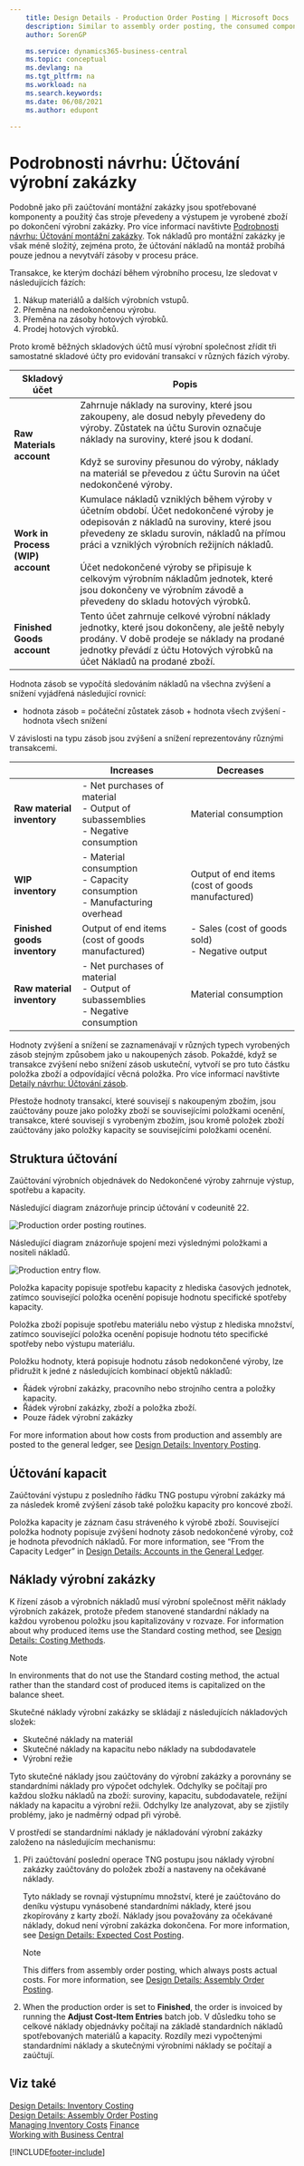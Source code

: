 ```yaml
---
    title: Design Details - Production Order Posting | Microsoft Docs
    description: Similar to assembly order posting, the consumed components and the used machine time are converted and output as the produced item when the production order is finished.
    author: SorenGP

    ms.service: dynamics365-business-central
    ms.topic: conceptual
    ms.devlang: na
    ms.tgt_pltfrm: na
    ms.workload: na
    ms.search.keywords:
    ms.date: 06/08/2021
    ms.author: edupont

---
```

# Podrobnosti návrhu: Účtování výrobní zakázky
Podobně jako při zaúčtování montážní zakázky jsou spotřebované komponenty a použitý čas stroje převedeny a výstupem je vyrobené zboží po dokončení výrobní zakázky. Pro více informací navštivte [Podrobnosti návrhu: Účtování montážní zakázky](design-details-assembly-order-posting.md). Tok nákladů pro montážní zakázky je však méně složitý, zejména proto, že účtování nákladů na montáž probíhá pouze jednou a nevytváří zásoby v procesu práce.


Transakce, ke kterým dochází během výrobního procesu, lze sledovat v následujících fázích:

1. Nákup materiálů a dalších výrobních vstupů.
2. Přeměna na nedokončenou výrobu.
3. Přeměna na zásoby hotových výrobků.
4. Prodej hotových výrobků.

Proto kromě běžných skladových účtů musí výrobní společnost zřídit tři samostatné skladové účty pro evidování transakcí v různých fázích výroby.

| Skladový účet | Popis |
|-----------------------|---------------------------------------|  
| **Raw Materials account** | Zahrnuje náklady na suroviny, které jsou zakoupeny, ale dosud nebyly převedeny do výroby. Zůstatek na účtu Surovin označuje náklady na suroviny, které jsou k dodaní.<br /><br /> Když se suroviny přesunou do výroby, náklady na materiál se převedou z účtu Surovin na účet nedokončené výroby. |
| **Work in Process (WIP) account** | Kumulace nákladů vzniklých během výroby v účetním období. Účet nedokončené výroby je odepisován z nákladů na suroviny, které jsou převedeny ze skladu surovin, nákladů na přímou práci a vzniklých výrobních režijních nákladů.<br /><br /> Účet nedokončené výroby se připisuje k celkovým výrobním nákladům jednotek, které jsou dokončeny ve výrobním závodě a převedeny do skladu hotových výrobků. |
| **Finished Goods account** | Tento účet zahrnuje celkové výrobní náklady jednotky, které jsou dokončeny, ale ještě nebyly prodány. V době prodeje se náklady na prodané jednotky převádí z účtu Hotových výrobků na účet Nákladů na prodané zboží. |

Hodnota zásob se vypočítá sledováním nákladů na všechna zvýšení a snížení vyjádřená následující rovnicí:

* hodnota zásob = počáteční zůstatek zásob + hodnota všech zvýšení - hodnota všech snížení

V závislosti na typu zásob jsou zvýšení a snížení reprezentovány různými transakcemi.

||Increases|Decreases|  
|-|---------------|---------------|  
|**Raw material inventory**|-   Net purchases of material<br />-   Output of subassemblies<br />-   Negative consumption|Material consumption|  
|**WIP inventory**|-   Material consumption<br />-   Capacity consumption<br />-   Manufacturing overhead|Output of end items (cost of goods manufactured)|  
|**Finished goods inventory**|Output of end items (cost of goods manufactured)|-   Sales (cost of goods sold)<br />-   Negative output|  
|**Raw material inventory**|-   Net purchases of material<br />-   Output of subassemblies<br />-   Negative consumption|Material consumption|

Hodnoty zvýšení a snížení se zaznamenávají v různých typech vyrobených zásob stejným způsobem jako u nakoupených zásob. Pokaždé, když se transakce zvýšení nebo snížení zásob uskuteční, vytvoří se pro tuto částku položka zboží a odpovídající věcná položka. Pro více informací navštivte [Detaily návrhu: Účtování zásob](design-details-inventory-posting.md).

Přestože hodnoty transakcí, které souvisejí s nakoupeným zbožím, jsou zaúčtovány pouze jako položky zboží se souvisejícími položkami ocenění, transakce, které souvisejí s vyrobeným zbožím, jsou kromě položek zboží zaúčtovány jako položky kapacity se souvisejícími položkami ocenění.

## Struktura účtování
Zaúčtování výrobních objednávek do Nedokončené výroby zahrnuje výstup, spotřebu a kapacity.

Následující diagram znázorňuje princip účtování v codeunitě 22.

![Production order posting routines.](media/design_details_inventory_costing_14_production_posting_1.png "Production order posting routines")

Následující diagram znázorňuje spojení mezi výslednými položkami a nositeli nákladů.

![Production entry flow.](media/design_details_inventory_costing_14_production_posting_2.png "Production entry flow")

Položka kapacity popisuje spotřebu kapacity z hlediska časových jednotek, zatímco související položka ocenění popisuje hodnotu specifické spotřeby kapacity.

Položka zboží popisuje spotřebu materiálu nebo výstup z hlediska množství, zatímco související položka ocenění popisuje hodnotu této specifické spotřeby nebo výstupu materiálu.

Položku hodnoty, která popisuje hodnotu zásob nedokončené výroby, lze přidružit k jedné z následujících kombinací objektů nákladů:

- Řádek výrobní zakázky, pracovního nebo strojního centra a položky kapacity.
- Řádek výrobní zakázky, zboží a položka zboží.
- Pouze řádek výrobní zakázky

For more information about how costs from production and assembly are posted to the general ledger, see [Design Details: Inventory Posting](design-details-inventory-posting.md).

## Účtování kapacit
Zaúčtování výstupu z posledního řádku TNG postupu výrobní zakázky má za následek kromě zvýšení zásob také položku kapacity pro koncové zboží.

Položka kapacity je záznam času stráveného k výrobě zboží. Související položka hodnoty popisuje zvýšení hodnoty zásob nedokončené výroby, což je hodnota převodních nákladů. For more information, see “From the Capacity Ledger” in [Design Details: Accounts in the General Ledger](design-details-accounts-in-the-general-ledger.md).

## Náklady výrobní zakázky
K řízení zásob a výrobních nákladů musí výrobní společnost měřit náklady výrobních zakázek, protože předem stanovené standardní náklady na každou vyrobenou položku jsou kapitalizovány v rozvaze. For information about why produced items use the Standard costing method, see [Design Details: Costing Methods](design-details-costing-methods.md).

> [!NOTE]  
> In environments that do not use the Standard costing method, the actual rather than the standard cost of produced items is capitalized on the balance sheet.

Skutečné náklady výrobní zakázky se skládají z následujících nákladových složek:

- Skutečné náklady na materiál
- Skutečné náklady na kapacitu nebo náklady na subdodavatele
- Výrobní režie

Tyto skutečné náklady jsou zaúčtovány do výrobní zakázky a porovnány se standardními náklady pro výpočet odchylek. Odchylky se počítají pro každou složku nákladů na zboží: suroviny, kapacitu, subdodavatele, režijní náklady na kapacitu a výrobní režii. Odchylky lze analyzovat, aby se zjistily problémy, jako je nadměrný odpad při výrobě.

V prostředí se standardními náklady je nákladování výrobní zakázky založeno na následujícím mechanismu:

1. Při zaúčtování poslední operace TNG postupu jsou náklady výrobní zakázky zaúčtovány do položek zboží a nastaveny na očekávané náklady.

   Tyto náklady se rovnají výstupnímu množství, které je zaúčtováno do deníku výstupu vynásobené standardními náklady, které jsou zkopírovány z karty zboží. Náklady jsou považovány za očekávané náklady, dokud není výrobní zakázka dokončena. For more information, see [Design Details: Expected Cost Posting](design-details-expected-cost-posting.md).

   > [!NOTE]  
   > This differs from assembly order posting, which always posts actual costs. For more information, see [Design Details: Assembly Order Posting](design-details-assembly-order-posting.md).
2. When the production order is set to **Finished**, the order is invoiced by running the **Adjust Cost-Item Entries** batch job. V důsledku toho se celkové náklady objednávky počítají na základě standardních nákladů spotřebovaných materiálů a kapacity. Rozdíly mezi vypočtenými standardními náklady a skutečnými výrobními náklady se počítají a zaúčtují.

## Viz také
[Design Details: Inventory Costing](design-details-inventory-costing.md)   
[Design Details: Assembly Order Posting](design-details-assembly-order-posting.md)  
[Managing Inventory Costs](finance-manage-inventory-costs.md)
[Finance](finance.md)  
[Working with Business Central](ui-work-product.md)


[!INCLUDE[footer-include](includes/footer-banner.md)]